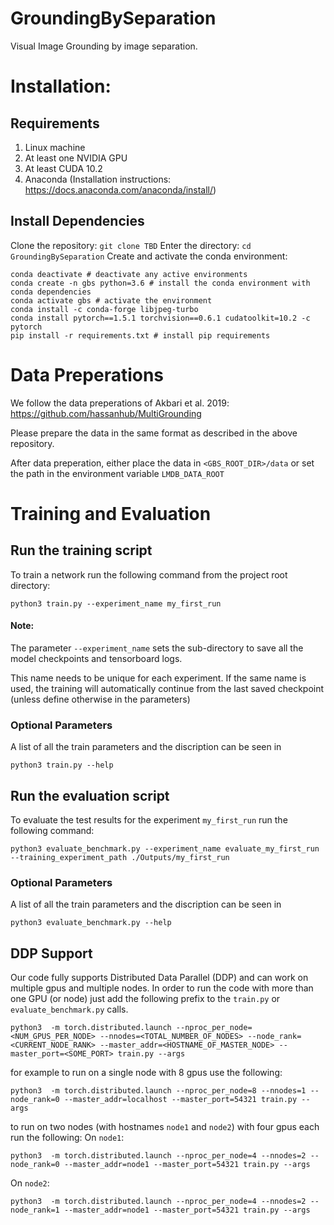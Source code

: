 # GroundingBySeparation
Visual Image Grounding by image separation.

# Installation:
## Requirements
1. Linux machine
1. At least one NVIDIA GPU
1. At least CUDA 10.2
1. Anaconda (Installation instructions: https://docs.anaconda.com/anaconda/install/)
## Install Dependencies
Clone the repository:
`git clone TBD`
Enter the directory:
`cd GroundingBySeparation`
Create and activate the conda environment:
```shell script
conda deactivate # deactivate any active environments
conda create -n gbs python=3.6 # install the conda environment with conda dependencies
conda activate gbs # activate the environment
conda install -c conda-forge libjpeg-turbo
conda install pytorch==1.5.1 torchvision==0.6.1 cudatoolkit=10.2 -c pytorch
pip install -r requirements.txt # install pip requirements
```

# Data Preperations
We follow the data preperations of Akbari et al. 2019: 
https://github.com/hassanhub/MultiGrounding

Please prepare the data in the same format as described in the above repository.

After data preperation, either place the data in `<GBS_ROOT_DIR>/data` or  set the path in the environment variable `LMDB_DATA_ROOT`

# Training and Evaluation

## Run the training script
To train a network run the following command from the project root directory:
```shell script
python3 train.py --experiment_name my_first_run
```
#### Note: 
The parameter `--experiment_name` sets the sub-directory to save all the model checkpoints and tensorboard logs.

This name needs to be unique for each experiment. If the same name is used, the training will automatically continue 
from the last saved checkpoint (unless define otherwise in the parameters) 
### Optional Parameters
A list of all the train parameters and the discription can be seen in 
```shell script
python3 train.py --help
```


## Run the evaluation script
To evaluate the test results for the experiment `my_first_run` run the following command:
```shell script
python3 evaluate_benchmark.py --experiment_name evaluate_my_first_run --training_experiment_path ./Outputs/my_first_run
```

### Optional Parameters
A list of all the train parameters and the discription can be seen in 
```shell script
python3 evaluate_benchmark.py --help
```


## DDP Support
Our code fully supports Distributed Data Parallel (DDP) and can work on multiple gpus and multiple nodes.
In order to run the code with more than one GPU (or node) just add the following prefix to the `train.py` or 
`evaluate_benchmark.py` calls.
```shell script
python3  -m torch.distributed.launch --nproc_per_node=<NUM_GPUS_PER_NODE> --nnodes=<TOTAL_NUMBER_OF_NODES> --node_rank=<CURRENT_NODE_RANK> --master_addr=<HOSTNAME_OF_MASTER_NODE> --master_port=<SOME_PORT> train.py --args
```
for example to run on a single node with 8 gpus use the following:

```shell script
python3  -m torch.distributed.launch --nproc_per_node=8 --nnodes=1 --node_rank=0 --master_addr=localhost --master_port=54321 train.py --args
``` 
to run on two nodes (with hostnames `node1` and `node2`) with four gpus each run the following:
On `node1`:
```shell script
python3  -m torch.distributed.launch --nproc_per_node=4 --nnodes=2 --node_rank=0 --master_addr=node1 --master_port=54321 train.py --args
``` 
On `node2`:
```shell script
python3  -m torch.distributed.launch --nproc_per_node=4 --nnodes=2 --node_rank=1 --master_addr=node1 --master_port=54321 train.py --args
``` 


